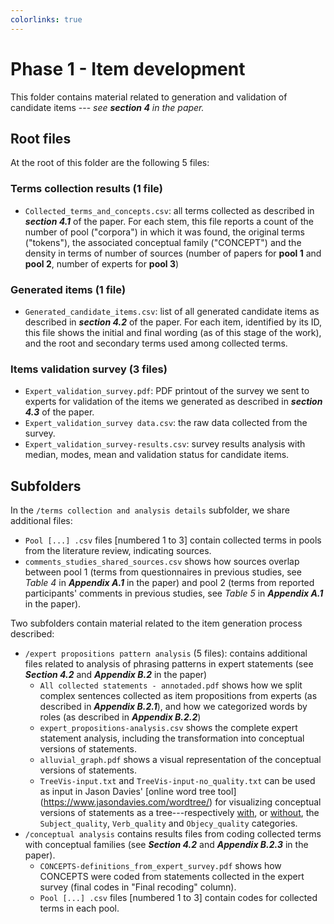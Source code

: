 ```yaml
---
colorlinks: true
---
```

# Phase 1 - Item development

This folder contains material related to generation and validation of candidate items --- *see **section 4** in the paper.*

## Root files
At the root of this folder are the following 5 files:

### Terms collection results (1 file)

- ```Collected_terms_and_concepts.csv```: all terms collected as described in ***section 4.1*** of the paper. For each stem, this file reports a count of the number of pool ("corpora") in which it was found, the original terms ("tokens"), the associated conceptual family ("CONCEPT") and the density in terms of number of sources (number of papers for **pool 1** and **pool 2**, number of experts for **pool 3**)

### Generated items (1 file)
- ```Generated_candidate_items.csv```: list of all generated candidate items as described in ***section 4.2*** of the paper. For each item, identified by its ID, this file shows the initial and final wording (as of this stage of the work), and the root and secondary terms used among collected terms.

### Items validation survey (3 files)
- ```Expert_validation_survey.pdf```: PDF printout of the survey we sent to experts for validation of the items we generated as described in ***section 4.3*** of the paper.
- ```Expert_validation_survey data.csv```: the raw data collected from the survey.
- ```Expert_validation_survey-results.csv```: survey results analysis with median, modes, mean and validation status for candidate items.


## Subfolders
In the ```/terms collection and analysis details``` subfolder, we share additional files:

- ```Pool [...] .csv``` files [numbered 1 to 3] contain collected terms in pools from the literature review, indicating sources.
- ```comments_studies_shared_sources.csv``` shows how sources overlap between pool 1 (terms from questionnaires in previous studies, see *Table 4* in ***Appendix A.1*** in the paper) and pool 2 (terms from reported participants' comments in previous studies, see *Table 5* in ***Appendix A.1*** in the paper).

Two subfolders contain material related to the item generation process described:

- ```/expert propositions pattern analysis``` (5 files): contains additional files related to analysis of phrasing patterns in expert statements (see ***Section 4.2*** and ***Appendix B.2*** in the paper)
	- ```All collected statements - annotaded.pdf``` shows how we split complex sentences collected as item propositions from experts (as described in ***Appendix B.2.1***), and how we categorized words by roles (as described in ***Appendix B.2.2***)
	-   ```expert_propositions-analysis.csv``` shows the complete expert statement analysis, including the transformation into conceptual versions of statements.
	-   ```alluvial_graph.pdf``` shows a visual representation of the conceptual versions of statements.
	-   ```TreeVis-input.txt``` and   ```TreeVis-input-no_quality.txt``` can be used as input in Jason Davies' [online word tree tool] (https://www.jasondavies.com/wordtree/) for visualizing conceptual versions of statements as a tree---respectively [with]( https://www.jasondavies.com/wordtree/?source=eaa9913ad956d79943d7481f597885cd&prefix=(S)&phrase-line=1), or [without](https://www.jasondavies.com/wordtree/?source=775db99d3a93c079ec1e17de70145f87&prefix=(S)&phrase-line=1), the ```Subject_quality```, ```Verb_quality``` and ```Objecy_quality``` categories.
- ```/conceptual analysis``` contains results files from coding collected terms with conceptual families (see ***Section 4.2*** and ***Appendix B.2.3*** in the paper).
	- ```CONCEPTS-definitions_from_expert_survey.pdf``` shows how CONCEPTS were coded from statements collected in the expert survey (final codes in "Final recoding" column).
	- ```Pool [...] .csv``` files [numbered 1 to 3] contain codes for collected terms in each pool.